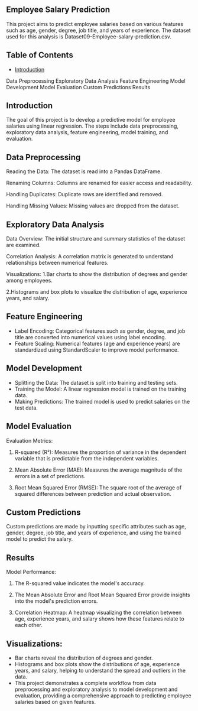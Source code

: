 ## Employee Salary Prediction
This project aims to predict employee salaries based on various features such as age, gender, degree, job title, and years of experience. The dataset used for this analysis is Dataset09-Employee-salary-prediction.csv.

## Table of Contents
- [Introduction](#Introduction)

Data Preprocessing
Exploratory Data Analysis
Feature Engineering
Model Development
Model Evaluation
Custom Predictions
Results
## Introduction
The goal of this project is to develop a predictive model for employee salaries using linear regression. The steps include data preprocessing, exploratory data analysis, feature engineering, model training, and evaluation.

## Data Preprocessing
Reading the Data: The dataset is read into a Pandas DataFrame.

Renaming Columns: Columns are renamed for easier access and readability.

Handling Duplicates: Duplicate rows are identified and removed.

Handling Missing Values: Missing values are dropped from the dataset.

## Exploratory Data Analysis
Data Overview: The initial structure and summary statistics of the dataset are examined.

Correlation Analysis: A correlation matrix is generated to understand relationships between numerical features.

Visualizations:
1.Bar charts to show the distribution of degrees and gender among employees.

2.Histograms and box plots to visualize the distribution of age, experience years, and salary.

## Feature Engineering
*    Label Encoding: Categorical features such as gender, degree, and job title are converted into numerical values using label encoding.
*    Feature Scaling: Numerical features (age and experience years) are standardized using StandardScaler to improve model performance.
## Model Development
*    Splitting the Data: The dataset is split into training and testing sets.
*    Training the Model: A linear regression model is trained on the training data.
*    Making Predictions: The trained model is used to predict salaries on the test data.

## Model Evaluation
Evaluation Metrics:
1. R-squared (R²): Measures the proportion of variance in the dependent variable that is predictable from the independent variables.
   
2. Mean Absolute Error (MAE): Measures the average magnitude of the errors in a set of predictions.
   
3. Root Mean Squared Error (RMSE): The square root of the average of squared differences between prediction and actual observation.

## Custom Predictions
Custom predictions are made by inputting specific attributes such as age, gender, degree, job title, and years of experience, and using the trained model to predict the salary.

## Results
Model Performance:

1. The R-squared value indicates the model's accuracy.
   
2. The Mean Absolute Error and Root Mean Squared Error provide insights into the model's prediction errors.
   
3. Correlation Heatmap: A heatmap visualizing the correlation between age, experience years, and salary shows how these features relate to each other.

## Visualizations:
*    Bar charts reveal the distribution of degrees and gender.
*    Histograms and box plots show the distributions of age, experience years, and salary, helping to understand the spread and outliers in the data.
*    This project demonstrates a complete workflow from data preprocessing and exploratory analysis to model development and evaluation, providing a comprehensive approach to predicting employee salaries based on given features.
